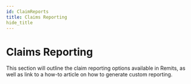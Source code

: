 ```yaml
---
id: ClaimReports
title: Claims Reporting
hide_title
---
```


# **Claims Reporting**
This section will outline the claim reporting options available in Remits, as well as link to a how-to article on how to generate custom reporting.